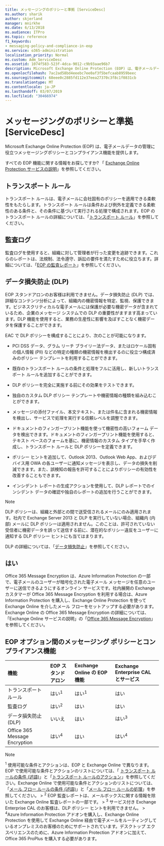 ```yaml
---
title: メッセージングのポリシーと準拠 [ServiceDesc]
ms.author: sharik
author: skjerland
manager: mnirkhe
ms.date: 6/13/2018
ms.audience: ITPro
ms.topic: reference
f1_keywords:
- messaging-policy-and-compliance-in-eop
ms.service: o365-administration
localization_priority: Normal
ms.custom: Adm_ServiceDesc
ms.assetid: 1074f583-523f-4dca-9012-c9b93aae96b7
description: Microsoft Exchange Online Protection (EOP) は、電子メールデータの管理に役立つメッセージングポリシーとコンプライアンス機能を提供します。
ms.openlocfilehash: 7ac2ad58bd4eeebc7ee0af3f5befcaab8959beec
ms.sourcegitcommit: 68eee0c2885fd112e37eea27370c3f8c1f0831cb
ms.translationtype: MT
ms.contentlocale: ja-JP
ms.lasthandoff: 03/07/2019
ms.locfileid: "30466974"
---
```

# <a name="messaging-policy-and-complianceservicedesc"></a>メッセージングのポリシーと準拠 [ServiceDesc]

Microsoft Exchange Online Protection (EOP) は、電子メールデータの管理に役立つメッセージングポリシーとコンプライアンス機能を提供します。
  
すべての EOP 機能に関する情報をお探しですか? 「 [Exchange Online Protection サービスの説明](exchange-online-protection-service-description.md)」を参照してください。
  
## <a name="transport-rules"></a>トランスポート ルール
<a name="BKMK_transportrules"> </a>

トランスポート ルールは、電子メールに会社固有のポリシーを適用できる柔軟性をもたらします。トランスポート ルールは条件および例外を定義できる柔軟性のある条件と、その条件に基づいて実行される処理で構成されます。EOP のトランスポート ルールの詳細については、「[トランスポート ルール](https://go.microsoft.com/fwlink/p/?LinkId=320399)」を参照してください。
  
## <a name="audit-logging"></a>監査ログ
<a name="BKMK_auditlogging"> </a>

監査ログを使用すると、組織に対して管理者が行った変更を追跡できます。これらのレポートは、法規制、法令遵守、訴訟の要件を満たすために役立ちます。詳細については、「[EOP の監査レポート](https://go.microsoft.com/fwlink/p/?LinkId=314258)」を参照してください。
  
## <a name="data-loss-prevention-dlp"></a>データ損失防止 (DLP)
<a name="BKMK_datalossprevention"> </a>

EOP スタンドアロンのお客様は利用できません。データ損失防止 (DLP) では、詳細なコンテンツ分析によって、組織内の機密情報を特定、監視、保護できます。ビジネスクリティカルな電子メールには保護が必要な機密データが含まれているため、企業のメッセージ システムでの DLP の重要性がますます高まっています。DLP 機能を使用すると、業務の生産性に影響を及ぼすことなく機密データを保護することができます。
  
EAC で DLP ポリシーを構成することにより、次のことが可能になります。
  
- PCI DSS データ、グラム リーチ ブライリー法データ、またはロケール固有の個人情報 (PII) などの特定の種類の機密情報を検出するのに役立つ構成済みのポリシー テンプレートを利用することができます。
    
- 既存のトランスポート ルールの条件と処理をフルに活用し、新しいトランスポート ルールを追加することができます。
    
- DLP ポリシーを完全に実施する前にその効果をテストできます。
    
- 独自のカスタム DLP ポリシー テンプレートや機密情報の種類を組み込むことができます。
    
- メッセージの添付ファイル、本文テキスト、または件名に含まれる機密情報を検出し、サービスで処理を実行する信頼レベルを調整できます。
    
- ドキュメントのフィンガープリント機能を使って機密性の高いフォーム データを検出できます。ドキュメントのフィンガープリント機能を使用すると、テキスト ベースのフォームを基に、機密情報のカスタム タイプを手早く作成し、トランスポート ルールと DLP ポリシーを定義できます。
    
- ポリシー ヒントを追加して、Outlook 2013、Outlook Web App、およびデバイス用 OWA の各ユーザーに通知メッセージを表示し、データの損失を削減できます。また、誤検知の報告を許可することによりポリシーの有効性を改善することもできます。
    
- インシデント レポートの生成アクションを使用して、DLP レポートでのインシデント データの確認や独自のレポートの追加を行うことができます。
    
> [!NOTE]
> DLP ポリシーは、組織と外部との間で送受信されるメールにのみ適用されます。社内で Exchange Server 2013 と DLP を実行していない場合、組織内 (内部) メールに DLP ポリシーは適用されません。このことは、許可されていない受信者に機密データを誤って送信する前に、潜在的なポリシー違反をユーザーに通知する DLP ポリシー ヒントにも当てはまります。 
  
DLP の詳細については、「[データ損失防止](https://go.microsoft.com/fwlink/p/?LinkId=320398)」を参照してください。
  
## <a name="office-365-message-encryption"></a>はい
<a name="BKMK_OME_in_EOP"> </a>

Office 365 Message Encryption は、Azure Information Protection の一部で、電子メールのユーザーが暗号化された電子メール メッセージを任意のユーザーに送信できるようにするオンライン サービスです。社内展開の Exchange カスタマーが Office 365 Message Encryption を利用する場合は、Azure Information Protection を購入し、Exchange Online Protection を使って Exchange Online を介したメール フローをセットアップする必要があります。Exchange Online の Office 365 Message Encryption の詳細については、「Exchange Online サービスの説明」の「[Office 365 Message Encryption](../exchange-online-service-description/message-policy-and-compliance.md#office-365-message-encryption)」を参照してください。 
  
## <a name="messaging-policy-and-compliance-features-across-eop-options"></a>EOP オプション間のメッセージング ポリシーとコンプライアンス機能
<a name="BKMK_OME_in_EOP"> </a>

|**機能**|**EOP スタンドアロン**|**Exchange Online の EOP 機能**|**Exchange Enterprise CAL とサービス**|
|:-----|:-----|:-----|:-----|
|トランスポート ルール  <br/> |はい<sup>1</sup> <br/> |はい<sup>1</sup> <br/> |はい  <br/> |
|監査ログ  <br/> |はい<sup>2</sup> <br/> |はい  <br/> |はい  <br/> |
|データ損失防止 (DLP)  <br/> |いいえ  <br/> |はい  <br/> |はい<sup>3</sup> <br/> |
|Office 365 Message Encryption  <br/> |はい<sup>4</sup> <br/> |はい  <br/> |はい<sup>4</sup> <br/> |
   
> [!NOTE]
> <sup>1</sup> 使用可能な条件とアクションは、EOP と Exchange Online で異なります。EOP で使用可能な条件とアクションのリストについては、「 [トランスポート ルールの条件 (述語)](https://go.microsoft.com/fwlink/p/?LinkId=320392)」と「[トランスポート ルールのアクション](https://go.microsoft.com/fwlink/p/?LinkId=320393)」を参照してください。Exchange Online で使用可能な条件とアクションのリストについては、「[メール フロー ルールの条件 (述語)](https://go.microsoft.com/fwlink/p/?LinkId=320394)」と「[メール フロー ルールの処理](https://go.microsoft.com/fwlink/p/?LinkId=320395)」を参照してください。 > <sup>2</sup> EOP 監査レポートは、メールボックスに関する情報を除いた Exchange Online 監査レポートの一部です。 > <sup>3</sup> サービス付き Exchange Enterprise CAL のお客様は、DLP ポリシー ヒントを利用できません。 > <sup>4</sup>Azure Information Protection アドオンを購入し、Exchange Online Protection を使用して Exchange Online 経由で電子メールをルーティングしているオンプレミスのお客様のためにサポートされています。デスクトップ エクスペリエンスのために、Azure Information Protection アドオンに加えて、Office 365 ProPlus を購入する必要があります。 
  


